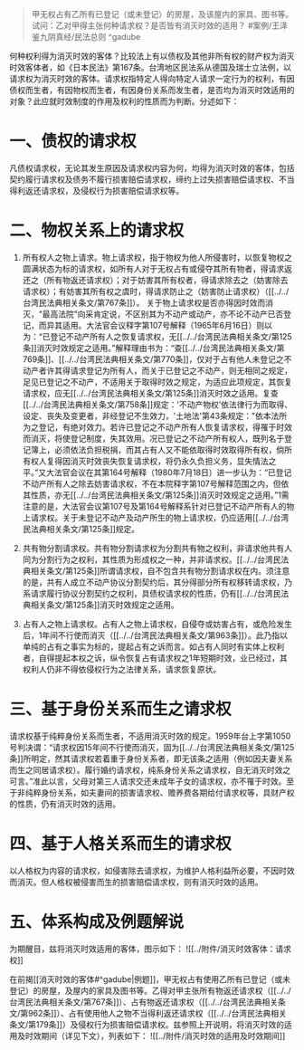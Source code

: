 >甲无权占有乙所有已登记（或未登记）的房屋，及该屋内的家具、图书等。试问：乙对甲得主张何种请求权？是否皆有消灭时效的适用？ #案例/王泽鉴九阴真经/民法总则 ^gadube

何种权利得为消灭时效的客体？比较法上有以债权及其他非所有权的财产权为消灭时效客体者，如《日本民法》第167条。台湾地区民法系从德国及瑞士立法例，以请求权为消灭时效的客体。请求权指特定人得向特定人请求一定行为的权利，有因债权而生者，有因物权而生者，有因身份关系而发生者，是否均为消灭时效适用的对象？此应就时效制度的作用及权利的性质而为判断。分述如下：
# 一、债权的请求权
凡债权请求权，无论其发生原因及请求权内容为何，均得为消灭时效的客体，包括契约履行请求权及债务不履行损害赔偿请求权，缔约上过失损害赔偿请求权、不当得利返还请求权，及侵权行为损害赔偿请求权等。
# 二、物权关系上的请求权
1. 所有权人之物上请求。物上请求权，指于物权为他人所侵害时，以恢复物权之圆满状态为标的请求权，如所有人对于无权占有或侵夺其所有物者，得请求返还之（所有物返还请求权）；对于妨害其所有权者，得请求除去之（妨害除去请求权）；有妨害其所有权之虞时，得请求防止之（妨害防止请求权）（[[../../台湾民法典相关条文/第767条]]）。
关于物上请求权是否亦得因时效而消灭，“最高法院”向采肯定说，不区别其为不动产或动产，亦不论不动产已否登记，而异其适用。大法官会议释字第107号解释（1965年6月16日）则以为：“已登记不动产所有人之恢复请求权，无[[../../台湾民法典相关条文/第125条]]消灭时效规定之适用。”解释理由书为：“查[[../../台湾民法典相关条文/第769条]]、[[../../台湾民法典相关条文/第770条]]，仅对于占有他人未登记之不动产者许其得请求登记为所有人，而关于已登记之不动产，则无相同之规定，足见已登记之不动产，不适用关于取得时效之规定，为适应此项规定，其恢复请求权，应无[[../../台湾民法典相关条文/第125条]]消灭时效之适用。复查[[../../台湾民法典相关条文/第758条]]规定：'不动产物权'依法律行为而取得、设定、丧失及变更者，非经登记不生效力，'土地法'第43条规定："依本法所为之登记，有绝对效力。若许已登记之不动产所有人恢复请求权，得罹于时效而消灭，将使登记制度，失其效用。况已登记之不动产所有权人，既列名于登记簿上，必须依法负担税捐，而其占有人又不能依取得时效取得所有权，倘所有权人复得因消灭时效丧失恢复请求权，将仍永久负担义务，显失情法之平。”又大法官会议在其第164号解释（1980年7月18日）进一步认为：“已登记不动产所有人之除去妨害请求权，不在本院释字第107号解释范围之内，但依其性质，亦无[[../../台湾民法典相关条文/第125条]]消灭时效规定之适用。”1需注意的是，大法官会议第107号及第164号解释系针对已登记不动产所有人的物上请求权。关于未登记不动产及动产所生的物上请求权，仍应适用[[../../台湾民法典相关条文/第125条]]规定。

2. 共有物分割请求权。共有物分割请求权为分割共有物之权利，非请求他共有人同为分割行为之权利，其性质为形成权之一种，并非请求权。[[../../台湾民法典相关条文/第125条]]所谓请求权，自不包含共有物分割请求权在内。须注意的是，共有人成立不动产协议分割契约后，其分得部分所有权移转请求权，乃系请求履行协议分割契约之权利，具债权请求权的性质，仍有[[../../台湾民法典相关条文/第125条]]消灭时效规定之适用。

3. 占有人之物上请求权。占有人之物上请求权，自侵夺或妨害占有，或危险发生后，1年间不行使而消灭（[[../../台湾民法典相关条文/第963条]]）。此乃指以单纯的占有之事实为标的，提起占有之诉而言。如占有人同时有实体上权利者，自得提起本权之诉，纵令恢复占有请求权之1年短期时效，业已经过，其权利人仍非不得依侵权行为之法律关系，请求恢复原状。
# 三、基于身份关系而生之请求权
请求权基于纯粹身份关系而生者，不适用消灭时效的规定。1959年台上字第1050号判决谓：“请求权因15年间不行使而消灭，固为[[../../台湾民法典相关条文/第125条]]所明定，然其请求权若着重于身份关系者，即无该条之适用（例如因夫妻关系而生之同居请求权）。履行婚约请求权，纯系身份关系之请求权，自无消灭时效之可言。”准此以言，父母对第三人请求交还未成年子女的请求权，亦不罹于时效。至于非纯粹身份关系，如夫妻间的损害请求权、赡养费各期给付请求权等，具财产权的性质，仍有消灭时效的适用。
# 四、基于人格关系而生的请求权
以人格权为内容的请求权，如侵害除去请求权，为维护人格利益所必要，不因时效而消灭。但人格权被侵害而生的损害赔偿请求权，则有消灭时效的适用。
# 五、体系构成及例题解说
为期醒目，兹将消灭时效适用的客体，图示如下：
![[../附件/消灭时效客体：请求权]]

在前揭[[消灭时效的客体#^gadube|例题]]，甲无权占有使用乙所有已登记（或未登记）的房屋，及屋内的家具及图书等。乙得对甲主张所有物返还请求权（[[../../台湾民法典相关条文/第767条]]）、占有物返还请求权（[[../../台湾民法典相关条文/第962条]]）、占有使用他人之物不当得利返还请求权（[[../../台湾民法典相关条文/第179条]]）及侵权行为损害赔偿请求权。兹参照上开说明，将消灭时效的适用及时效期间（详见下文），列表如下：
![[../附件/消灭时效的适用及时效期间]]